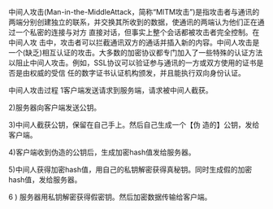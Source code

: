 中间人攻击(Man-in-the-MiddleAttack，简称“MITM攻击”)是指攻击者与通讯的两端分别创建独立的联系，并交换其所收到的数据，使通讯的两端认为他们正在通过一个私密的连接与对方 直接对话，但事实上整个会话都被攻击者完全控制。在中间人攻 击中，攻击者可以拦截通讯双方的通话并插入新的内容。中间人攻击是一个(缺乏)相互认证的攻击。大多数的加密协议都专门加入了一些特殊的认证方法以阻止中间人攻击。例如，SSL协议可以验证参与通讯的一方或双方使用的证书是否是由权威的受信 任的数字证书认证机构颁发，并且能执行双向身份认证。

中间人攻击过程 1客户端发送请求到服务端，请求被中间人截获。

2)服务器向客户端发送公钥。

3)中间人截获公钥，保留在自己手上。然后自己生成一个【伪 造的】公钥，发给客户端。

4)客户端收到伪造的公钥后，生成加密hash值发给服务器。

5)中间人获得加密hash值，用自己的私钥解密获得真秘钥。同时生成假的加密hash值，发给服务器。

6 ) 服务器用私钥解密获得假密钥。然后加密数据传输给客户端。
